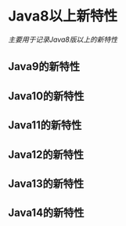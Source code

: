 # Java8以上新特性

*主要用于记录Java8版以上的新特性*

##  Java9的新特性



##  Java10的新特性



##  Java11的新特性



## Java12的新特性



## Java13的新特性



## Java14的新特性

